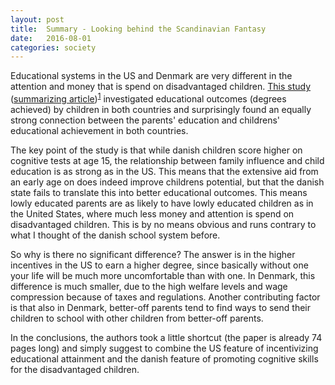 ```yaml
---
layout: post
title:  Summary - Looking behind the Scandinavian Fantasy
date:   2016-08-01
categories: society
---
```


Educational systems in the US and Denmark are very different in the attention and money that is spend on disadvantaged children. [This study](http://ftp.iza.org/dp10000.pdf) ([summarizing article](https://www.weforum.org/agenda/2016/09/the-us-vs-denmark-is-the-scandinavian-model-best-for-social-mobility))<span title="The Scandinavian Fantasy: The Sources of Intergenerational Mobility in Denmark and the U.S."><sup><u>1</u></sup></span> investigated educational outcomes (degrees achieved) by children in both countries and surprisingly found an equally strong connection between the parents' education and childrens' educational achievement in both countries.

The key point of the study is that while danish children score higher on cognitive tests at age 15, the relationship between family influence and child education is as strong as in the US. This means that the extensive aid from an early age on does indeed improve childrens potential, but that the danish state fails to translate this into better educational outcomes. This means lowly educated parents are as likely to have lowly educated children as in the United States, where much less money and attention is spend on disadvantaged children. This is by no means obvious and runs contrary to what I thought of the danish school system before. 

So why is there no significant difference? The answer is in the higher incentives in the US to earn a higher degree, since basically without one your life will be much more uncomfortable than with one. In Denmark, this difference is much smaller, due to the high welfare levels and wage compression because of taxes and regulations. Another contributing factor is that also in Denmark, better-off parents tend to find ways to send their children to school with other children from better-off parents.

In the conclusions, the authors took a little shortcut (the paper is already 74 pages long) and simply suggest to combine the US feature of incentivizing educational attainment and the danish feature of promoting cognitive skills for the disadvantaged children.